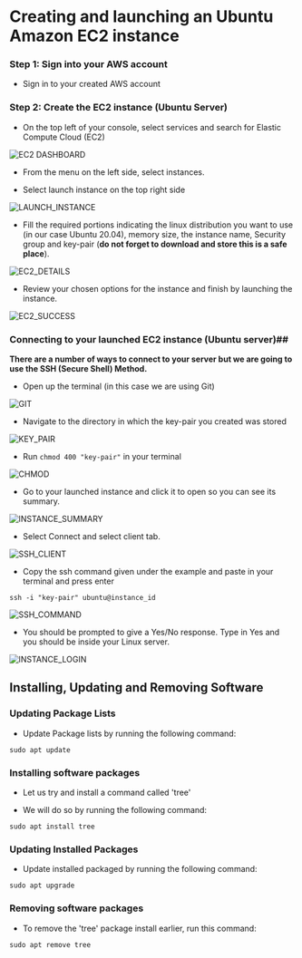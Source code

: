 # Creating and launching an Ubuntu Amazon EC2 instance

### Step 1: Sign into your AWS account

- Sign in to your created AWS account

### Step 2: Create the EC2 instance (Ubuntu Server)

- On the top left of your console, select services and search for Elastic Compute Cloud (EC2)

![EC2 DASHBOARD](/Create_EC2_Instance/Images/EC2_DASHBOARD.png)

- From the menu on the left side, select instances.

- Select launch instance on the top right side

![LAUNCH_INSTANCE](/Create_EC2_Instance/Images/LAUNCH_INSTANCE.png)

- Fill the required portions indicating the linux distribution you want to use (in our case Ubuntu 20.04), memory size, the instance name, Security group and key-pair (**do not forget to download and store this is a safe place**).

![EC2_DETAILS](/Create_EC2_Instance/Images/EC2_DETAILS.png)

- Review your chosen options for the instance and finish by launching the instance.

![EC2_SUCCESS](/Create_EC2_Instance/Images/EC2_SUCCESS.png)

### Connecting to your launched EC2 instance (Ubuntu server)##

**There are a number of ways to connect to your server but we are going to use the SSH (Secure Shell) Method.**

- Open up the terminal (in this case we are using Git)

![GIT](/Create_EC2_Instance/Images/GIT.png)

- Navigate to the directory in which the key-pair you created was stored

![KEY_PAIR](/Create_EC2_Instance/Images/KEY_PAIR.png)

- Run `chmod 400 "key-pair"` in your terminal

![CHMOD](/Create_EC2_Instance/Images/CHMOD.png)

- Go to your launched instance and click it to open so you can see its summary.

![INSTANCE_SUMMARY](/Create_EC2_Instance/Images/INSTANCE_SUMMARY.png)

- Select Connect and select client tab.

![SSH_CLIENT](/Create_EC2_Instance/Images/SSH_CLIENT.png)

- Copy the ssh command given under the example and paste in your terminal and press enter
```
ssh -i "key-pair" ubuntu@instance_id
```

![SSH_COMMAND](/Create_EC2_Instance/Images/SSH_COMMAND.png)

- You should be prompted to give a Yes/No response. Type in Yes and you should be inside your Linux server.

![INSTANCE_LOGIN](/Create_EC2_Instance/Images/INSTANCE_LOGIN.png)

## Installing, Updating and Removing Software

### Updating Package Lists

- Update Package lists by running the following command:

```
sudo apt update
```

### Installing software packages

- Let us try and install a command called 'tree'

- We will do so by running the following command:

```
sudo apt install tree
```

### Updating Installed Packages

- Update installed packaged by running the following command:

```
sudo apt upgrade
```

### Removing software packages

- To remove the 'tree' package install earlier, run this command:

```
sudo apt remove tree
```

